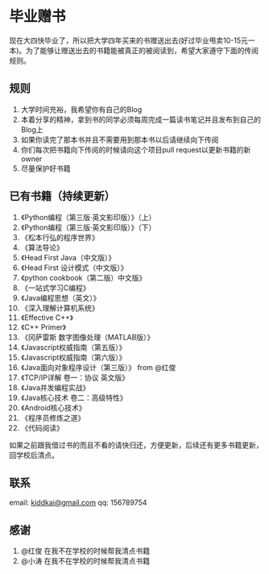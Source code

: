 毕业赠书
======================================

现在大四快毕业了，所以把大学四年买来的书赠送出去(好过毕业甩卖10-15元一本)。为了能够让赠送出去的书籍能被真正的被阅读到，希望大家遵守下面的传阅规则。

## 规则 ##

1. 大学时间充裕，我希望你有自己的Blog
2. 本着分享的精神，拿到书的同学必须每周完成一篇读书笔记并且发布到自己的Blog上
3. 如果你读完了那本书并且不需要用到那本书以后请继续向下传阅
4. 你们每次把书籍向下传阅的时候请向这个项目pull request以更新书籍的新owner
5. 尽量保护好书籍


## 已有书籍（持续更新） ##

1. 《Python编程（第三版·英文影印版）》（上）
2. 《Python编程（第三版·英文影印版）》（下）
3. 《松本行弘的程序世界》
4. 《算法导论》
5. 《Head First Java（中文版）》
6. 《Head First 设计模式（中文版）》
7. 《python cookbook（第二版）中文版》
8. 《一站式学习C编程》
9. 《Java编程思想（英文）》
10. 《深入理解计算机系统》
11. 《Effective C++》
12. 《C++ Primer》
13. 《冈萨雷斯 数字图像处理（MATLAB版）》
14. 《Javascript权威指南（第五版）》
15. 《Javascript权威指南（第六版）》
16. 《Java面向对象程序设计（第三版）》 from @红俊
17. 《TCP/IP详解 卷一：协议 英文版》
18. 《Java并发编程实战》
19. 《Java核心技术 卷二：高级特性》
20. 《Android核心技术》
21. 《程序员修炼之道》
22. 《代码阅读》


如果之前跟我借过书的而且不看的请快归还，方便更新，后续还有更多书籍更新，回学校后清点。

## 联系 ##

email: kiddkai@gmail.com
qq: 156789754

## 感谢 ##

1. @红俊 在我不在学校的时候帮我清点书籍
2. @小涛 在我不在学校的时候帮我清点书籍
